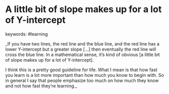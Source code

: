 A little bit of slope makes up for a lot of Y-intercept
======
keywords: #learning

_If you have two lines, the red line and the blue line, and the red line has a lower Y-intercept but a greater slope […] then eventually the red line will cross the blue line. In a mathematical sense, it’s kind of obvious [a little bit of slope makes up for a lot of Y-intercept].

I think this is a pretty good guideline for life. What I mean is that how fast you learn is a lot more important than how much you know to begin with. So in general I say that people emphasize too much on how much they know and not how fast they’re learning._
